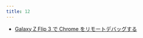```yaml
---
title: 12
---
```



- [Galaxy Z Flip 3 で Chrome をリモートデバッグする](/d/2022/04/27/Galaxy_Z_Flip_3_で_Chrome_をリモートデバッグする.md)




